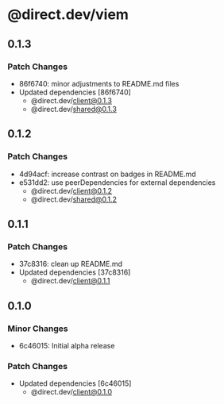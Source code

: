 # @direct.dev/viem

## 0.1.3

### Patch Changes

- 86f6740: minor adjustments to README.md files
- Updated dependencies [86f6740]
  - @direct.dev/client@0.1.3
  - @direct.dev/shared@0.1.3

## 0.1.2

### Patch Changes

- 4d94acf: increase contrast on badges in README.md
- e531dd2: use peerDependencies for external dependencies
  - @direct.dev/client@0.1.2
  - @direct.dev/shared@0.1.2

## 0.1.1

### Patch Changes

- 37c8316: clean up README.md
- Updated dependencies [37c8316]
  - @direct.dev/client@0.1.1

## 0.1.0

### Minor Changes

- 6c46015: Initial alpha release

### Patch Changes

- Updated dependencies [6c46015]
  - @direct.dev/client@0.1.0
